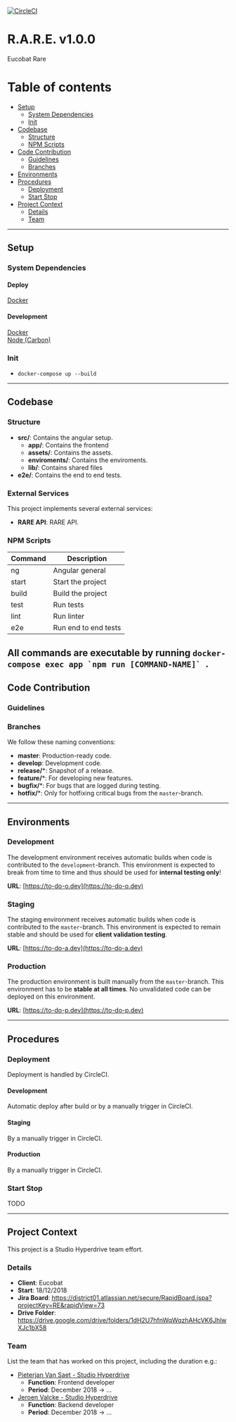 [![CircleCI](https://circleci.com/bb/district01/rare_app_nodejs.svg?style=svg&circle-token=dfcb57f788ad4324fe27ad6ec8bbe89a90edea9e)](https://circleci.com/bb/district01/rare_app_nodejs)

# R.A.R.E. v1.0.0 #
Eucobat Rare

# Table of contents #

* [Setup](#setup)
    * [System Dependencies](#system-dependencies)
    * [Init](#init)
* [Codebase](#codebase)
    * [Structure](#structure)
    * [NPM Scripts](#npm-scripts)
* [Code Contribution](#code-contribution)
    * [Guidelines](#guidelines)
    * [Branches](#branches)
* [Environments](#environments)
* [Procedures](#procedures)
    * [Deployment](#deployment)
    * [Start Stop](#start-stop)
* [Project Context](#project-context)
    * [Details](#details)
    * [Team](#team)


---
## Setup ##

### System Dependencies ###

#### Deploy
[Docker](https://docs.docker.com/)

#### Development
[Docker](https://docs.docker.com/)<br>
[Node (Carbon)](https://nodejs.org/)<br>

### Init ###

* `docker-compose up --build`

---
## Codebase ##

### Structure ###
* **src/**: Contains the angular setup.
  * **app/**: Contains the frontend
  * **assets/**: Contains the assets.
  * **enviroments/**: Contains the enviroments.
  * **lib/**: Contains shared files
* **e2e/**: Contains the end to end tests.

### External Services ###

This project implements several external services:

* **RARE API**: RARE API.


### NPM Scripts ###

| Command        | Description
| -------------- | -----------
| ng             | Angular general
| start          | Start the project
| build          | Build the project
| test           | Run tests
| lint           | Run linter
| e2e            | Run end to end tests

All commands are executable by running ``docker-compose exec app `npm run [COMMAND-NAME]` ``.
---

## Code Contribution ##

### Guidelines ###


### Branches ###

We follow these naming conventions:

* **master**: Production-ready code.
* **develop**: Development code.
* **release/***: Snapshot of a release.
* **feature/***: For developing new features.
* **bugfix/***: For bugs that are logged during testing.
* **hotfix/***: Only for hotfixing critical bugs from the `master`-branch.


---
## Environments ##

### Development ###

The development environment receives automatic builds when code is contributed to the `development`-branch. This environment is expected to break from time to time and thus should be used for **internal testing only**!

**URL**: [https://to-do-o.dev](https://to-do-o.dev)

### Staging ###

The staging environment receives automatic builds when code is contributed to the `master`-branch. This environment is expected to remain stable and should be used for **client validation testing**.

**URL**: [https://to-do-a.dev](https://to-do-a.dev)

### Production ###

The production environment is built manually from the `master`-branch. This environment has to be **stable at all times**. No unvalidated code can be deployed on this environment.

**URL**: [https://to-do-p.dev](https://to-do-p.dev)


---
## Procedures ##

### Deployment ###

Deployment is handled by CircleCI.

#### Development ####

Automatic deploy after build or by a manually trigger in CircleCI.

#### Staging ####

By a manually trigger in CircleCI.

#### Production ####

By a manually trigger in CircleCI.

### Start Stop ###

TODO

---
## Project Context ##

This project is a Studio Hyperdrive team effort.

### Details ###

* **Client**: Eucobat
* **Start**: 18/12/2018
* **Jira Board**: https://district01.atlassian.net/secure/RapidBoard.jspa?projectKey=RE&rapidView=73
* **Drive Folder**: https://drive.google.com/drive/folders/1dH2U7hfnWqWqzhAHcVK6JhlwXJc1bX58

### Team ###

List the team that has worked on this project, including the duration e.g.:

* [Pieterjan Van Saet - Studio Hyperdrive](pieterjan.vansaet@studiohyperdrive.be)
    * **Function**: Frontend developer
    * **Period**: December 2018 -> ...
* [Jeroen Valcke - Studio Hyperdrive](jeroen.valcke@studiohyperdrive.be)
    * **Function**: Backend developer
    * **Period**: December 2018 -> ...
